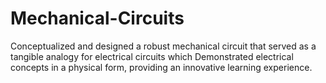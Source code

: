 # Mechanical-Circuits
Conceptualized and designed a robust mechanical circuit that served as a tangible analogy for electrical circuits which Demonstrated electrical concepts in a physical form, providing an innovative learning experience.
